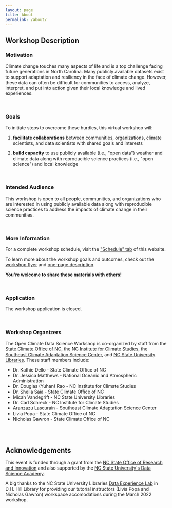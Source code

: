 ```yaml
---
layout: page
title: About
permalink: /about/
---
```


## Workshop Description

### Motivation 

Climate change touches many aspects of life and is a top challenge facing future generations in North Carolina. Many publicly available datasets exist to support adaptation and resiliency in the face of climate change. However, these data can often be difficult for communities to access, analyze, interpret, and put into action given their local knowledge and lived experiences. 

<br>

### Goals

To initiate steps to overcome these hurdles, this virtual workshop will:

1. **facilitate collaborations** between communities, organizations, climate scientists, and data scientists with shared goals and interests

2. **build capacity** to use publicly available (i.e., "open data") weather and climate data along with reproducible science practices (i.e., "open science") and local knowledge

<br>

### Intended Audience

This workshop is open to all people, communities, and organizations who are interested in using publicly available data along with reproducible science practices to address the impacts of climate change in their communities.

<br>

### More Information 

For a complete workshop schedule, visit the ["Schedule" tab](https://open-climate-data-science.github.io/schedule/) of this website.

To learn more about the workshop goals and outcomes, check out the [workshop flyer](https://drive.google.com/file/d/1Ce-ri0LfepnLp07Pm1ImxMhdXzZhsy5Y/view?usp=sharing) and [one-page description](https://drive.google.com/file/d/1KrNhi-RCcy4fvWX80KPB2aAxryM3lEw_/view?usp=sharing).

**You're welcome to share these materials with others!**

<br>

### Application

The workshop application is closed.

<br>

### Workshop Organizers

The Open Climate Data Science Workshop is co-organized by staff from the [State Climate Office of NC](https://climate.ncsu.edu), the [NC Institute for Climate Studies](https://ncics.org/), the [Southeast Climate Adaptation Science Center](https://secasc.ncsu.edu/), and [NC State University Libraries](https://www.lib.ncsu.edu/). These staff members include:

* Dr. Kathie Dello - State Climate Office of NC
* Dr. Jessica Matthews - National Oceanic and Atmospheric Administration
* Dr. Douglas (Yuhan) Rao - NC Institute for Climate Studies
* Dr. Sheila Saia - State Climate Office of NC
* Micah Vandegrift - NC State University Libraries
* Dr. Carl Schreck - NC Institute for Climate Studies
* Aranzazu Lascurain - Southeast Climate Adaptation Science Center
* Livia Popa - State Climate Office of NC
* Nicholas Gawron - State Climate Office of NC

<br>
<br>

## Acknowledgements

This event is funded through a grant from the [NC State Office of Research and Innovation](https://research.ncsu.edu/dsi/internal-funding/) and also supported by the [NC State University's Data Science Academy](https://datascienceacademy.ncsu.edu/about/).

A big thanks to the NC State University Libraries [Data Experience Lab](https://www.lib.ncsu.edu/spaces/dxl) in D.H. Hill Library for providing our tutorial instructors (Livia Popa and Nicholas Gawron) workspace accomodations during the March 2022 workshop.